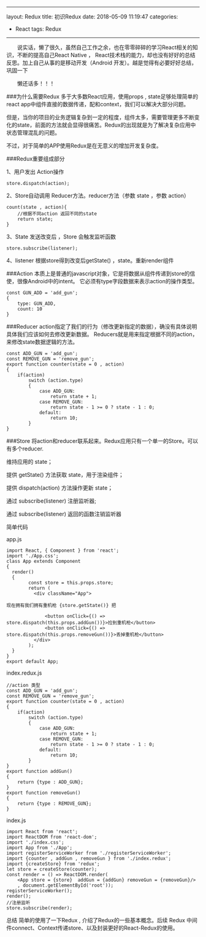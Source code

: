 
---
layout: Redux
title: 初识Redux
date: 2018-05-09 11:19:47
categories: 
- React
tags: Redux
---

  说实话，懒了很久，虽然自己工作之余，也在零零碎碎的学习React相关的知识，不断的提高自己React Native ， React技术栈的能力，却也没有好好的总结反思。加上自己从事的是移动开发（Android 开发）。越是觉得有必要好好总结，巩固一下<!--more-->

  懒还话多！！！

###为什么需要Redux
多于大多数React应用，使用props , state足够处理简单的react app中组件直接的数据传递，配和context，我们可以解决大部分问题。

但是，当你的项目的业务逻辑复杂到一定的程度，组件太多，需要管理更多不断变化的state，前面的方法就会显得很痛苦。Redux的出现就是为了解决复杂应用中状态管理混乱的问题。

不过，对于简单的APP使用Redux是在无意义的增加开发复杂度。

###Redux重要组成部分

1、用户发出 Action操作




```
store.dispatch(action);
```



2、Store自动调用 Reducer方法。reducer方法（参数 state ，参数 action）




```
count(state , action){
    //根据不同action 返回不同的state
    return state;
}
```




3、State 发送改变后 ，Store 会触发监听函数



```
store.subscribe(listener);
```



4、listener 根据store得到改变后getState() ，state。重新render组件

###Action
本质上是普通的javascript对象，它是将数据从组件传递到store的信使，很像Android中的intent。
它必须有type字段数据来表示action的操作类型。



```
const GUN_ADD = 'add_gun';
{
    type: GUN_ADD,
    count: 10
}
```




###Reducer
action指定了我们的行为（修改更新指定的数据），确没有具体说明具体我们应该如何去修改更新数据。
Reducers就是用来指定根据不同的action，来修改state数据逻辑的方法。




```
const ADD_GUN = 'add_gun';
const REMOVE_GUN = 'remove_gun';
export function counter(state = 0 , action)
{
    if(action)
        switch (action.type)
        {
            case ADD_GUN:
                return state + 1;
            case REMOVE_GUN:
                return state - 1 >= 0 ? state - 1 : 0;
            default:
                return 10;
        }
}
```




###Store
将action和reducer联系起来。Redux应用只有一个单一的Store。可以有多个reducer.

维持应用的 state；

提供 getState() 方法获取 state，用于渲染组件；

提供 dispatch(action) 方法操作更新 state；

通过 subscribe(listener) 注册监听器;

通过 subscribe(listener) 返回的函数注销监听器

简单代码

app.js




```
import React, { Component } from 'react';
import './App.css';
class App extends Component
{
  render()
  {
        const store = this.props.store;
        return (
          <div className="App">

现在拥有我们拥有重机枪 {store.getState()} 把

              <button onClick={() => store.dispatch(this.props.addGun())}>捡到重机枪</button>
              <button onClick={() => store.dispatch(this.props.removeGun())}>丢掉重机枪</button>
          </div>
        );
  }
}
export default App;
```



index.redux.js




```
//action 类型
const ADD_GUN = 'add_gun';
const REMOVE_GUN = 'remove_gun';
export function counter(state = 0 , action)
{
    if(action)
        switch (action.type)
        {
            case ADD_GUN:
                return state + 1;
            case REMOVE_GUN:
                return state - 1 >= 0 ? state - 1 : 0;
            default:
                return 10;
        }
}
export function addGun()
{
    return {type : ADD_GUN};
}
export function removeGun()
{
    return {type : REMOVE_GUN};
}
```



index.js



```
import React from 'react';
import ReactDOM from 'react-dom';
import './index.css';
import App from './App';
import registerServiceWorker from './registerServiceWorker';
import {counter , addGun , removeGun } from './index.redux';
import {createStore} from 'redux';
let store = createStore(counter);
const render = () => ReactDOM.render(
    <App store = {store}  addGun = {addGun} removeGun = {removeGun}/>
    , document.getElementById('root'));
registerServiceWorker();
render();
//注册监听
store.subscribe(render);
```


总结
简单的使用了一下Redux , 介绍了Redux的一些基本概念。后续 Redux 中间件connect、Context传递store、以及封装更好的React-Redux的使用。